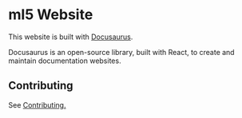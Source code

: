 # ml5 Website

This website is built with [Docusaurus](https://docusaurus.io/).

Docusaurus is an open-source library, built with React, to create and maintain documentation websites.

## Contributing

See [Contributing.](CONTRIBUTING.md)

